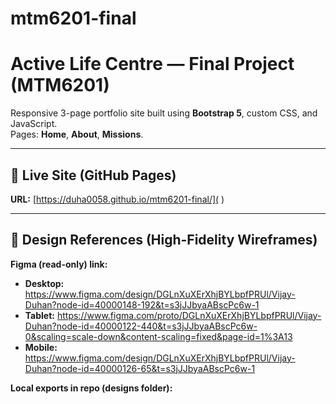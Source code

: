 # mtm6201-final
# Active Life Centre — Final Project (MTM6201)

Responsive 3-page portfolio site built using **Bootstrap 5**, custom CSS, and JavaScript.  
Pages: **Home**, **About**, **Missions**.

---

## 🔗 Live Site (GitHub Pages)
**URL:** [https://duha0058.github.io/mtm6201-final/]( ) <!-- Add your GitHub Pages link here -->

---

## 🎨 Design References (High-Fidelity Wireframes)
**Figma (read-only) link:**  
- **Desktop:**   https://www.figma.com/design/DGLnXuXErXhjBYLbpfPRUl/Vijay-Duhan?node-id=40000148-192&t=s3jJJbyaABscPc6w-1
- **Tablet:**   https://www.figma.com/proto/DGLnXuXErXhjBYLbpfPRUl/Vijay-Duhan?node-id=40000122-440&t=s3jJJbyaABscPc6w-0&scaling=scale-down&content-scaling=fixed&page-id=1%3A13
- **Mobile:**   https://www.figma.com/design/DGLnXuXErXhjBYLbpfPRUl/Vijay-Duhan?node-id=40000126-65&t=s3jJJbyaABscPc6w-1

**Local exports in repo (designs folder):**

